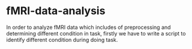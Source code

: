 # fMRI-data-analysis
In order to analyze fMRI data which includes of preprocessing and determining different condition in task, firstly we have to write a script to identify different condition during doing task.

